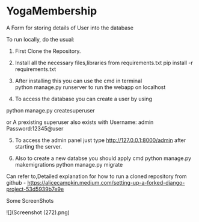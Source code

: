 # YogaMembership
A Form for storing details of User into the database 

To run locally, do the usual:

1. First Clone the Repository.

2. Install all the necessary files,libraries from requirements.txt
    pip install -r requirements.txt

3. After installing this you can use the cmd in terminal  
    python manage.py runserver
  to run the webapp on localhost
 
4. To access the database you can create a user by using

python manage.py createsuperuser

or A prexisting superuser also exists 
with Username: admin  
     Password:12345@user
     
5. To access the admin panel just type http://127.0.0.1:8000/admin after starting the server.

6. Also to create a new databse you should apply cmd
    python manage.py makemigrations
    python manage.py migrate
    
Can refer to,Detailed explanation for how to run a cloned repository from github - https://alicecampkin.medium.com/setting-up-a-forked-django-project-53d5939b7e9e

Some ScreenShots

![](Screenshot (272).png)
